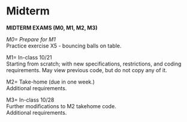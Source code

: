 # Midterm

__MIDTERM EXAMS (M0, M1, M2, M3)__

_M0=  Prepare for M1_  
Practice exercise X5 - bouncing balls on table.

M1=  In-class 10/21  
Starting from scratch; with new specifications, restrictions, and coding requirements.
May view previous code, but do not copy any of it.

M2=  Take-home (due in one week.)  
Additional requirements.

M3=  In-class 10/28  
Further modifications to M2 takehome code.  
Additional requirements.



